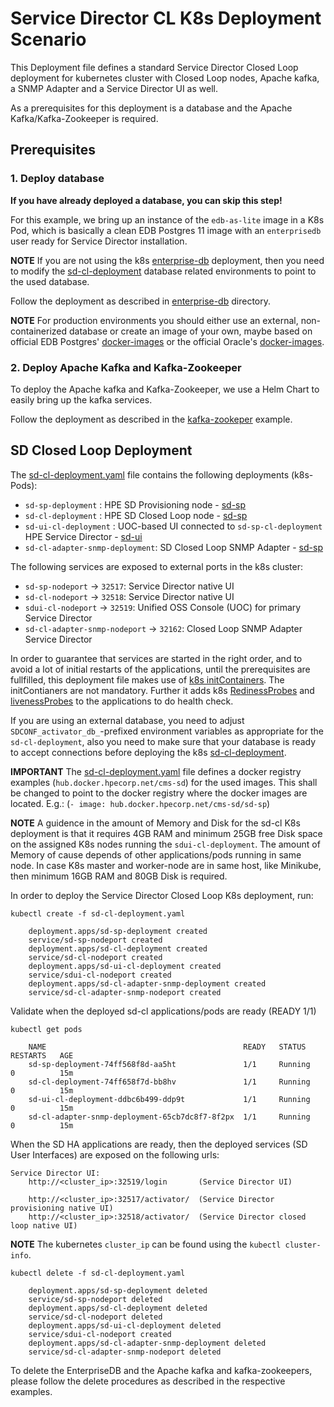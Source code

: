 # Service Director CL K8s Deployment Scenario

This Deployment file defines a standard Service Director Closed Loop deployment for kubernetes cluster with Closed Loop nodes, Apache kafka, a SNMP Adapter and a Service Director UI as well. 

As a prerequisites for this deployment is a database and the Apache Kafka/Kafka-Zookeeper is required.

## Prerequisites
### 1. Deploy database

**If you have already deployed a database, you can skip this step!**

For this example, we bring up an instance of the `edb-as-lite` image in a K8s Pod, which is basically a clean EDB Postgres 11 image with an `enterprisedb` user ready for Service Director installation.

**NOTE** If you are not using the k8s [enterprise-db](../enterprise-db) deployment, then you need to modify the [sd-cl-deployment](sd-cl-deployment.yaml) database related environments to point to the used database.

Follow the deployment as described in [enterprise-db](../enterprise-db) directory. 

**NOTE** For production environments you should either use an external, non-containerized database or create an image of your own, maybe based on official EDB Postgres' [docker-images](http://containers.enterprisedb.com) or the official Oracle's [docker-images](https://github.com/oracle/docker-images).

### 2. Deploy Apache Kafka and Kafka-Zookeeper
To deploy the Apache kafka and Kafka-Zookeeper, we use a Helm Chart to easily bring up the kafka services.

Follow the deployment as described in the [kafka-zookeper](../kafka-zookeeper) example.

## SD Closed Loop Deployment

The [sd-cl-deployment.yaml](sd-cl-deployment.yaml) file contains the following deployments (k8s-Pods):

- `sd-sp-deployment`             : HPE SD Provisioning node - [sd-sp](/docker/images/sd-sp)
- `sd-cl-deployment`             : HPE SD Closed Loop node - [sd-sp](/docker/images/sd-sp)
- `sd-ui-cl-deployment`          : UOC-based UI connected to `sd-sp-cl-deployment` HPE Service Director - [sd-ui](/docker/images/sd-ui)
- `sd-cl-adapter-snmp-deployment`: SD Closed Loop SNMP Adapter - [sd-sp](/docker/images/sd-sp)


The following services are exposed to external ports in the k8s cluster:
- `sd-sp-nodeport`                -> `32517`: Service Director native UI
- `sd-cl-nodeport`                -> `32518`: Service Director native UI
- `sdui-cl-nodeport`              -> `32519`: Unified OSS Console (UOC) for primary Service Director
- `sd-cl-adapter-snmp-nodeport`   -> `32162`: Closed Loop SNMP Adapter Service Director

In order to guarantee that services are started in the right order, and to avoid a lot of initial restarts of the applications, until the prerequisites are fullfilled, this deployment file makes use of [k8s initContainers](https://kubernetes.io/docs/concepts/workloads/pods/init-containers/).
The initContianers are not mandatory. 
Further it adds k8s [RedinessProbes](https://kubernetes.io/docs/tasks/configure-pod-container/configure-liveness-readiness-probes/) and [livenessProbes](https://kubernetes.io/docs/tasks/configure-pod-container/configure-liveness-readiness-probes/) to the applications to do health check. 

If you are using an external database, you need to adjust `SDCONF_activator_db_`-prefixed environment variables as appropriate for the `sd-cl-deployment`, also you need to make sure that your database is ready to accept connections before deploying the k8s [sd-cl-deployment](sd-cl-deployment.yaml).

**IMPORTANT** The [sd-cl-deployment.yaml](sd-cl-deployment.yaml) file defines a docker registry examples (`hub.docker.hpecorp.net/cms-sd`) for the used images. This shall be changed to point to the docker registry where the docker images are located. E.g.: (`- image: hub.docker.hpecorp.net/cms-sd/sd-sp`)

**NOTE** A guidence in the amount of Memory and Disk for the sd-cl K8s deployment is that it requires 4GB RAM and minimum 25GB free Disk space on the assigned K8s nodes running the `sdui-cl-deployment`. The amount of Memory of cause depends of other applications/pods running in same node. 
In case K8s master and worker-node are in same host, like Minikube, then minimum 16GB RAM and 80GB Disk is required.

In order to deploy the Service Director Closed Loop K8s deployment, run:

    kubectl create -f sd-cl-deployment.yaml

```
    deployment.apps/sd-sp-deployment created
    service/sd-sp-nodeport created
    deployment.apps/sd-cl-deployment created
    service/sd-cl-nodeport created
    deployment.apps/sd-ui-cl-deployment created
    service/sdui-cl-nodeport created
    deployment.apps/sd-cl-adapter-snmp-deployment created
    service/sd-cl-adapter-snmp-nodeport created
```

Validate when the deployed sd-cl applications/pods are ready (READY 1/1)

    kubectl get pods

```
    NAME                                            READY   STATUS    RESTARTS   AGE
    sd-sp-deployment-74ff568f8d-aa5ht               1/1     Running   0          15m
    sd-cl-deployment-74ff658f7d-bb8hv               1/1     Running   0          15m
    sd-ui-cl-deployment-ddbc6b499-ddp9t             1/1     Running   0          15m
    sd-cl-adapter-snmp-deployment-65cb7dc8f7-8f2px  1/1     Running   0          15m
```

When the SD HA applications are ready, then the deployed services (SD User Interfaces) are exposed on the following urls:
    
    
    Service Director UI:
        http://<cluster_ip>:32519/login       (Service Director UI)
        
        http://<cluster_ip>:32517/activator/  (Service Director provisioning native UI)
        http://<cluster_ip>:32518/activator/  (Service Director closed loop native UI)

**NOTE** The kubernetes `cluster_ip` can be found using the `kubectl cluster-info`.

    kubectl delete -f sd-cl-deployment.yaml

```
    deployment.apps/sd-sp-deployment deleted
    service/sd-sp-nodeport deleted
    deployment.apps/sd-cl-deployment deleted
    service/sd-cl-nodeport deleted
    deployment.apps/sd-ui-cl-deployment deleted
    service/sdui-cl-nodeport created
    deployment.apps/sd-cl-adapter-snmp-deployment deleted
    service/sd-cl-adapter-snmp-nodeport deleted
```

To delete the EnterpriseDB and the Apache kafka and kafka-zookeepers, please follow the delete procedures as described in the respective examples.
